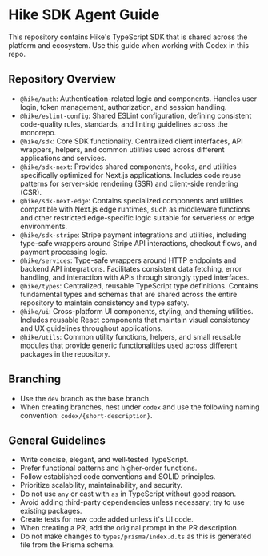 # Hike SDK Agent Guide

This repository contains Hike's TypeScript SDK that is shared across the platform and ecosystem. Use this guide when working with Codex in this repo.

## Repository Overview

- `@hike/auth`: Authentication-related logic and components. Handles user login, token management, authorization, and session handling.
- `@hike/eslint-config`: Shared ESLint configuration, defining consistent code-quality rules, standards, and linting guidelines across the monorepo.
- `@hike/sdk`: Core SDK functionality. Centralized client interfaces, API wrappers, helpers, and common utilities used across different applications and services.
- `@hike/sdk-next`: Provides shared components, hooks, and utilities specifically optimized for Next.js applications. Includes code reuse patterns for server-side rendering (SSR) and client-side rendering (CSR).
- `@hike/sdk-next-edge`: Contains specialized components and utilities compatible with Next.js edge runtimes, such as middleware functions and other restricted edge-specific logic suitable for serverless or edge environments.
- `@hike/sdk-stripe`: Stripe payment integrations and utilities, including type-safe wrappers around Stripe API interactions, checkout flows, and payment processing logic.
- `@hike/services`: Type-safe wrappers around HTTP endpoints and backend API integrations. Facilitates consistent data fetching, error handling, and interaction with APIs through strongly typed interfaces.
- `@hike/types`: Centralized, reusable TypeScript type definitions. Contains fundamental types and schemas that are shared across the entire repository to maintain consistency and type safety.
- `@hike/ui`: Cross-platform UI components, styling, and theming utilities. Includes reusable React components that maintain visual consistency and UX guidelines throughout applications.
- `@hike/utils`: Common utility functions, helpers, and small reusable modules that provide generic functionalities used across different packages in the repository.

## Branching

- Use the `dev` branch as the base branch.
- When creating branches, nest under `codex` and use the following naming convention: `codex/{short-description}`.

## General Guidelines

- Write concise, elegant, and well‑tested TypeScript.
- Prefer functional patterns and higher‑order functions.
- Follow established code conventions and SOLID principles.
- Prioritize scalability, maintainability, and security.
- Do not use `any` or cast with `as` in TypeScript without good reason.
- Avoid adding third-party dependencies unless necessary; try to use existing packages.
- Create tests for new code added unless it's UI code.
- When creating a PR, add the original prompt in the PR description.
- Do not make changes to `types/prisma/index.d.ts` as this is generated file from the Prisma schema.
